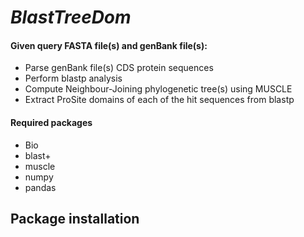 # **_BlastTreeDom_**


#### Given query FASTA file(s) and genBank file(s):
* Parse genBank file(s) CDS protein sequences
* Perform blastp analysis
* Compute Neighbour-Joining phylogenetic tree(s) using MUSCLE
* Extract ProSite domains of each of the hit sequences from blastp

#### Required packages
* Bio
* blast+
* muscle
* numpy
* pandas


## Package installation
